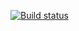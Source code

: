 [![Build status](https://ci.appveyor.com/api/projects/status/8fo6n3rxsrspmpq8?svg=true)](https://ci.appveyor.com/project/Nickolay/autotestinghomework-5-1)
